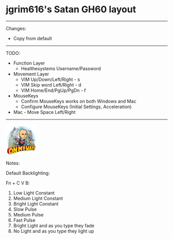 # jgrim616's Satan GH60 layout

---

Changes:

*   Copy from default

---

TODO:

*   Function Layer
    *   Healthesystems Username/Password
*   Movement Layer
    *   VIM Up/Down/Left/Right - s
    *   VIM Skip word Left/Right - d
    *   VIM Home/End/PgUp/PgDn - f
*   MouseKeys
    *   Confirm MouseKeys works on both Windows and Mac
    *   Configure MouseKeys (Initial Settings, Acceleration)
*   Mac - Move Space Left/Right

---

![on_my_way.png](on_my_way.png)

Notes:

Default Backlighting:

Fn + C V B:

1.  Low Light Constant
2.  Medium Light Constant
3.  Bright Light Constant
4.  Slow Pulse
5.  Medium Pulse
6.  Fast Pulse
7.  Bright Light and as you type they fade
8.  No Light and as you type they light up

